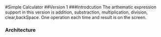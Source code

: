 #Simple Calculator
##Version 1 
###Introdcution
  The arthematic expression support in this version is addition, 
  substraction, multiplication, division, clear,backSpace.
  One operation each time and result is on the screen.

### Architecture
